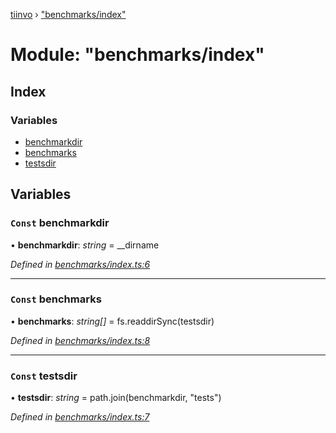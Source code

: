 [tiinvo](../README.md) › ["benchmarks/index"](_benchmarks_index_.md)

# Module: "benchmarks/index"

## Index

### Variables

* [benchmarkdir](_benchmarks_index_.md#const-benchmarkdir)
* [benchmarks](_benchmarks_index_.md#const-benchmarks)
* [testsdir](_benchmarks_index_.md#const-testsdir)

## Variables

### `Const` benchmarkdir

• **benchmarkdir**: *string* = __dirname

*Defined in [benchmarks/index.ts:6](https://github.com/OctoD/tiinvo/blob/9b6a9a6/src/benchmarks/index.ts#L6)*

___

### `Const` benchmarks

• **benchmarks**: *string[]* = fs.readdirSync(testsdir)

*Defined in [benchmarks/index.ts:8](https://github.com/OctoD/tiinvo/blob/9b6a9a6/src/benchmarks/index.ts#L8)*

___

### `Const` testsdir

• **testsdir**: *string* = path.join(benchmarkdir, "tests")

*Defined in [benchmarks/index.ts:7](https://github.com/OctoD/tiinvo/blob/9b6a9a6/src/benchmarks/index.ts#L7)*

